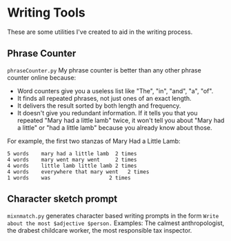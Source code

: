 # Writing Tools

These are some utilities I've created to aid in the writing process.

## Phrase Counter

`phraseCounter.py` My phrase counter is better than any other phrase counter online because:

* Word counters give you a useless list like "The", "in", "and", "a", "of".
* It finds all repeated phrases, not just ones of an exact length.
* It delivers the result sorted by both length and frequency.
* It doesn't give you redundant information. If it tells you that you repeated "Mary had a little lamb" twice, it won't tell you about "Mary had a little" or "had a little lamb" because you already know about those.

For example, the first two stanzas of Mary Had a Little Lamb:

```
5 words    mary had a little lamb  2 times
4 words    mary went mary went     2 times
4 words    little lamb little lamb 2 times
4 words    everywhere that mary went   2 times
1 words    was                   2 times
```

## Character sketch prompt

`mixnmatch.py` generates character based writing prompts in the form `Write about the most $adjective $person.` Examples: The calmest anthropologist, the drabest childcare worker, the most responsible tax inspector.